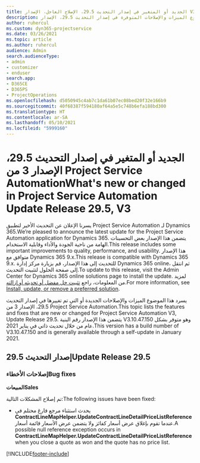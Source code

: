 ```yaml
---
title: الجديد أو المتغير في إصدار التحديث 29.5، الإصلاح العاجل، الإصدار V3 من Project Service Automation
description: يسرد هذا الموضوع الميزات والإصلاحات المتوفرة في إصدار التحديث 29.5، الإصدار V3 من Project Service Automation.
author: ruhercul
ms.custom: dyn365-projectservice
ms.date: 03/26/2021
ms.topic: article
ms.author: ruhercul
audience: Admin
search.audienceType:
- admin
- customizer
- enduser
search.app:
- D365CE
- D365PS
- ProjectOperations
ms.openlocfilehash: d5050945c4ab7c1da61b07ec08bed20f32e166b9
ms.sourcegitcommit: 40f68387f594180af64a5e5c748b6efa188bd300
ms.translationtype: HT
ms.contentlocale: ar-SA
ms.lasthandoff: 05/10/2021
ms.locfileid: "5999160"
---
```

# <a name="whats-new-or-changed-in-project-service-automation-update-release-295-v3"></a><span data-ttu-id="5db5c-103">الجديد أو المتغير في إصدار التحديث 29.5، الإصدار 3 من Project Service Automation</span><span class="sxs-lookup"><span data-stu-id="5db5c-103">What's new or changed in Project Service Automation Update Release 29.5, V3</span></span>

<span data-ttu-id="5db5c-104">يسرنا الإعلان عن التحديث الأخير لتطبيق Project Service Automation لـ Dynamics 365.</span><span class="sxs-lookup"><span data-stu-id="5db5c-104">We’re pleased to announce the latest update for the Project Service Automation application for Dynamics 365.</span></span> <span data-ttu-id="5db5c-105">يتضمن هذا الإصدار بعض التحسينات الهامة من ناحية الجودة والأداء وقابلية الاستخدام.</span><span class="sxs-lookup"><span data-stu-id="5db5c-105">This release includes some important improvements to quality, performance, and usability.</span></span> <span data-ttu-id="5db5c-106">هذا الإصدار متوافق مع Dynamics 365 9.x.</span><span class="sxs-lookup"><span data-stu-id="5db5c-106">This release is compatible with Dynamics 365 9.x.</span></span> <span data-ttu-id="5db5c-107">للتحديث إلى هذا الإصدار، قم بزيارة مركز إدارة Dynamics 365 online، ثم انتقل إلى صفحة الحلول لتثبيت التحديث.</span><span class="sxs-lookup"><span data-stu-id="5db5c-107">To update to this release, visit the Admin Center for Dynamics 365 online solutions page to install the update.</span></span> <span data-ttu-id="5db5c-108">لمزيد من المعلومات، راجع [تثبيت حل مفضل أو تحديثه أو إزالته](/power-platform/admin/install-remove-preferred-solution.md).</span><span class="sxs-lookup"><span data-stu-id="5db5c-108">For more information, see [Install, update, or remove a preferred solution](/power-platform/admin/install-remove-preferred-solution.md).</span></span>

<span data-ttu-id="5db5c-109">يسرد هذا الموضوع الميزات والإصلاحات الجديدة أو التي تم تغييرها في إصدار التحديث 29.5، الإصدار 3 من Project Service Automation‬.</span><span class="sxs-lookup"><span data-stu-id="5db5c-109">This topic lists the features and fixes that are new or changed for Project Service Automation V3, Update Release 29.5.</span></span> <span data-ttu-id="5db5c-110">يتضمن هذا الإصدار رقم البنية V3.10.47.150 وهو متوفر بشكل عام من خلال تحديث ذاتي في يناير 2021.</span><span class="sxs-lookup"><span data-stu-id="5db5c-110">This version has a build number of V3.10.47.150 and is generally available through a self-update in January 2021.</span></span>

## <a name="update-release-295"></a><span data-ttu-id="5db5c-111">إصدار التحديث 29.5</span><span class="sxs-lookup"><span data-stu-id="5db5c-111">Update Release 29.5</span></span>

### <a name="bug-fixes"></a><span data-ttu-id="5db5c-112">إصلاحات الأخطاء</span><span class="sxs-lookup"><span data-stu-id="5db5c-112">Bug fixes</span></span>


<span data-ttu-id="5db5c-113">**‏المبيعات**</span><span class="sxs-lookup"><span data-stu-id="5db5c-113">**Sales**</span></span>

<span data-ttu-id="5db5c-114">تم إصلاح المشكلات التالية:</span><span class="sxs-lookup"><span data-stu-id="5db5c-114">The following issues have been fixed:</span></span>

- <span data-ttu-id="5db5c-115">يحدث استثناء مرجع فارغ محتلم في **ContractLineMapHelper.UpdateContractLineDetailPriceListReference** عندما تقوم بإغلاق عرض أسعار كفائز ولا يتضمن عرض الأسعار قائمة أسعار.</span><span class="sxs-lookup"><span data-stu-id="5db5c-115">A possible null reference exception occurs in **ContractLineMapHelper.UpdateContractLineDetailPriceListReference** when you close a quote as won and the quote has no price list.</span></span>


[!INCLUDE[footer-include](../includes/footer-banner.md)]
